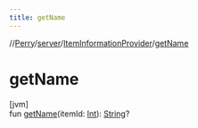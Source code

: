 ```yaml
---
title: getName
---
```

//[Perry](../../../index.html)/[server](../index.html)/[ItemInformationProvider](index.html)/[getName](get-name.html)



# getName



[jvm]\
fun [getName](get-name.html)(itemId: [Int](https://kotlinlang.org/api/latest/jvm/stdlib/kotlin/-int/index.html)): [String](https://kotlinlang.org/api/latest/jvm/stdlib/kotlin/-string/index.html)?




